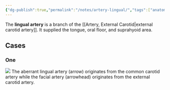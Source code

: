 ```yaml
---
{"dg-publish":true,"permalink":"/notes/artery-lingual/","tags":["anatomy","artery","vessel"],"created":"2023-08-10T21:23:19.427-07:00","updated":"2023-08-22T17:57:21.602-07:00"}
---
```



The **lingual artery** is a branch of the [[Artery, External Carotid\|external carotid artery]]. It supplied the tongue, oral floor, and suprahyoid area.

## Cases

### One

![](https://i.imgur.com/NVteFwo.png)
The aberrant lingual artery (arrow) originates from the common carotid artery while the facial artery (arrowhead) originates from the external carotid artery.
